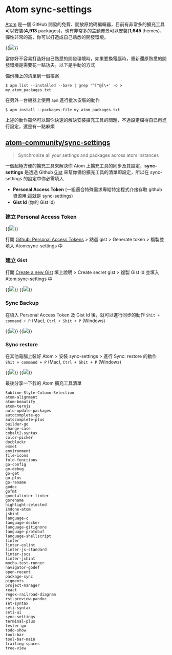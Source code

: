 # Atom sync-settings


<!--more-->

[Atom](https://goo.gl/LGBVzh) 是一個 GitHub 開發的免費、開放原始碼編輯器，目前有非常多的擴充工具可以安裝(**4,913** packages)，也有非常多的主題佈景可以安裝(**1,645** themes)，彈性非常的高，你可以打造成自己熟悉的開發環境。

{{<image src="img/atom-sync-settings-02.jpg">}}


當你好不容易打造好自己熟悉的開發環境時，如果要換電腦時，重新還原熟悉的開發環境是需要花一點功夫。以下是手動的方式

備份機上的清單到一個檔案
```shell
$ apm list --installed --bare | grep '^[^@]\+' -o > my_atom_packages.txt
```

在另外一台機器上使用 `apm` 進行批次安裝的動作
```shell
$ apm install --packages-file my_atom_packages.txt
```

上述的動作雖然可以幫你快速的解決安裝擴充工具的問題，不過設定檔得自已再進行設定，還是有一點麻煩

## [atom-community/sync-settings](https://github.com/atom-community/sync-settings)

> Synchronize all your settings and packages across atom instances

一個超極方便的擴充工具來解決你 Atom 上擴充工具的同步及其設定，**sync-settings** 是透過 Github [Gist](https://gist.github.com/) 來幫你備份擴充工具的清單即設定，所以在 sync-settings 的設定中你必需填入

  - **Personal Access Token** (一組適合特殊需求專給特定程式介接存取 github 資源用:這就是 sync-settings)
  - **Gist Id** (你的 Gist id)

### 建立 Personal Access Token

{{<image src="img/atom-sync-settings-03.jpg">}}

打開 [Github: Personal Access Tokens](https://github.com/settings/tokens/new) > 點選 gist > Generate token > 複製並填入 Atom:sync-settings 中

### 建立 Gist

打開 [Create a new Gist](https://gist.github.com/) 填上說明 > Create secret gist > 複製 Gist Id 並填入 Atom:sync-settings 中

{{<image src="img/atom-sync-settings-04.jpg">}}
{{<image src="img/atom-sync-settings-05.jpg">}}

### Sync Backup

在填入 Personal Access Token 及 Gist Id 後，就可以進行同步的動作 `Shit + command + P` (Mac), `Ctrl + Shit + P` (Windows)

{{<image src="img/atom-sync-settings-06.jpg">}}
{{<image src="img/atom-sync-settings-07.jpg">}}

### Sync restore

在其他電腦上裝好 Atom > 安裝 sync-settings > 進行 Sync: restore 的動作 `Shit + command + P` (Mac), `Ctrl + Shit + P` (Windows)

{{<image src="img/atom-sync-settings-08.png">}}
{{<image src="img/atom-sync-settings-09.png">}}

最後分享一下我的 Atom 擴充工具清單

```shell
Sublime-Style-Column-Selection
atom-alignment
atom-beautify
atom-ternjs
auto-update-packages
autocomplete-go
autocomplete-plus
builder-go
change-case
cobalt2-syntax
color-picker
docblockr
emmet
environment
file-icons
fold-functions
go-config
go-debug
go-get
go-plus
go-rename
godoc
gofmt
gometalinter-linter
gorename
highlight-selected
imdone-atom
jshint
language-c
language-docker
language-gitignore
language-protobuf
language-shellscript
linter
linter-eslint
linter-js-standard
linter-jscs
linter-jshint
mocha-test-runner
navigator-godef
open-recent
package-sync
pigments
project-manager
react
regex-railroad-diagram
rst-preview-pandoc
set-syntax
seti-syntax
seti-ui
sync-settings
terminal-plus
tester-go
todo-show
tool-bar
tool-bar-main
trailing-spaces
tree-view
```


